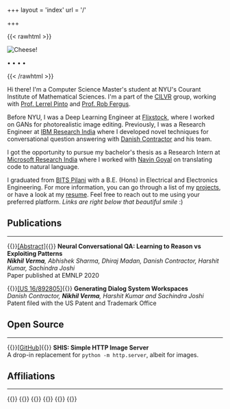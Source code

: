 +++
layout = 'index'
url = '/'

+++

{{< rawhtml >}}
<div class="profile-div">
<img class="profile-image" src="https://i.imgur.com/rbNi4kX.png" alt="Cheese!">
<p class="profile-links">
  <a href="mailto:nikhilweee@gmail.com" title="Email"><i class="fa-solid fa-at fa-xl"></i></a> • 
  <a href="/calendar" title="Calendar"><i class="fa-solid fa-calendar-day fa-lg"></i></a> • 
  <a href="https://github.com/nikhilweee" title="GitHub"><i class="fa-brands fa-github fa-xl"></i></a> • 
  <a href="https://twitter.com/nikhilweee" title="Twitter"><i class="fa-brands fa-twitter fa-xl"></i></a> • 
  <a href="https://linkedin.com/in/nikhilweee" title="LinkedIn"><i class="fa-brands fa-linkedin fa-xl"></i></a>
</p>
<!-- 
<p class="profile-links">
  <a href="/resume/">Resume</a>
</p> 
-->
</div>
{{< /rawhtml >}}

Hi there! I'm a Computer Science Master's student at NYU's Courant Institute of Mathematical Sciences. I'm a part of the [CILVR](https://wp.nyu.edu/cilvr/) group, working with [Prof. Lerrel Pinto](https://www.lerrelpinto.com/) and [Prof. Rob Fergus]().

Before NYU, I was a Deep Learning Engineer at [Flixstock](https://www.flixstock.com/), where I worked on GANs for photorealistic image editing.
Previously, I was a Research Engineer at [IBM Research India](https://research.ibm.com/labs/india/) where I developed novel techniques for conversational question answering with [Danish Contractor](https://sites.google.com/site/danishcontractor1/home) and his team.

I got the opportunity to pursue my bachelor's thesis as a Research Intern at [Microsoft Research India](https://www.microsoft.com/en-us/research/lab/microsoft-research-india/) where I worked with [Navin Goyal](https://www.microsoft.com/en-us/research/people/navingo/) on translating code to natural language.

I graduated from [BITS Pilani](https://www.bits-pilani.ac.in/) with a B.E. (Hons) in Electrical and Electronics Engineering. For more information, you can go through a list of my [projects](/projects), or have a look at my [resume](/resume). Feel free to reach out to me using your preferred platform. _Links are right below that beautiful smile_ :)


## Publications
---
{{<spanright>}}[[Abstract]](https://aclanthology.org/2020.emnlp-main.589/){{</spanright>}}
**Neural Conversational QA: Learning to Reason vs Exploiting Patterns**  
_**Nikhil Verma**, Abhishek Sharma, Dhiraj Madan, Danish Contractor, Harshit Kumar, Sachindra Joshi_  
Paper published at EMNLP 2020

{{<spanright>}}[[US 16/892805]](https://patents.google.com/patent/US20210383077A1/en){{</spanright>}}
**Generating Dialog System Workspaces**  
_Danish Contractor, **Nikhil Verma**, Harshit Kumar and Sachindra Joshi_  
Patent filed with the US Patent and Trademark Office

## Open Source
---
{{<spanright>}}[[GitHub]](https://github.com/nikhilweee/shis){{</spanright>}}
**SHIS: Simple HTTP Image Server**  
A drop-in replacement for `python -m http.server`, albeit for images.

## Affiliations
---
{{<centerwrap>}}
{{<affiliation img="https://i.imgur.com/mcSg2hB.png" href="https://www.bits-pilani.ac.in/" 
               name="BITS Pilani" desc="2014-2018">}}
{{<affiliation img="https://i.imgur.com/lkzx6nW.jpg" href="https://www.microsoft.com/en-us/research/" 
               name="Microsoft Research" desc="Spring 2018">}}
{{<affiliation img="https://i.imgur.com/RmexH3t.png" href="https://research.ibm.com/" 
               name="IBM Research" desc="2018-2020">}}
{{<affiliation img="https://i.imgur.com/ufM9VhW.png" href="https://www.nyu.edu/" 
               name="New York University" desc="2021-Present">}}
{{</centerwrap>}}
